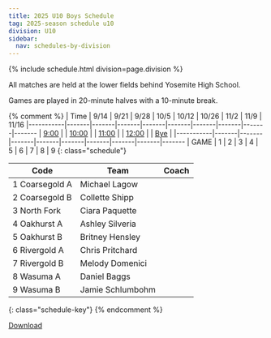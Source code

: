 ```yaml
---
title: 2025 U10 Boys Schedule
tag: 2025-season schedule u10
division: U10
sidebar:
  nav: schedules-by-division
---
```


{% include schedule.html division=page.division %}

All matches are held at the lower fields behind Yosemite High School.

Games are played in 20-minute halves with a 10-minute break.

{% comment %}
| Time      | 9/14  | 9/21  | 9/28  | 10/5  | 10/12 | 10/26 | 11/2  | 11/9 | 11/16
|-----------|-------|-------|-------|-------|-------|-------|-------|-------|-------
| <u>9:00</u> |
| <u>10:00</u> |
| <u>11:00</u> |
| <u>12:00</u> |
| <u>Bye</u>  |
|-----------|-------|-------|-------|-------|-------|-------|-------|-------|-------
| GAME      | 1     | 2     | 3     | 4     | 5     | 6     | 7     | 8     | 9
{: class="schedule"}

| Code | Team          | Coach
|------|---------------|---------------
| 1		Coarsegold A   | Michael Lagow
| 2		Coarsegold B   | Collette Shipp
| 3		North Fork     | Ciara Paquette
| 4		Oakhurst A     | Ashley Silveria
| 5		Oakhurst B     | Britney Hensley
| 6		Rivergold A    | Chris Pritchard
| 7		Rivergold B    | Melody Domenici
| 8		Wasuma A       | Daniel Baggs
| 9		Wasuma B       | Jamie Schlumbohm
{: class="schedule-key"}
{% endcomment %}

[Download](/schedules/2025/MAYSL-2025-U10-boys.pdf)
